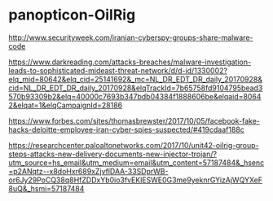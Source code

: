 # panopticon-OilRig

http://www.securityweek.com/iranian-cyberspy-groups-share-malware-code

https://www.darkreading.com/attacks-breaches/malware-investigation-leads-to-sophisticated-mideast-threat-network/d/d-id/1330002?elq_mid=80642&elq_cid=25141692&_mc=NL_DR_EDT_DR_daily_20170928&cid=NL_DR_EDT_DR_daily_20170928&elqTrackId=7b65758fd9104795bead3570b93309b2&elq=40000c7693b347bdb04384f1888606be&elqaid=80642&elqat=1&elqCampaignId=28186

https://www.forbes.com/sites/thomasbrewster/2017/10/05/facebook-fake-hacks-deloitte-employee-iran-cyber-spies-suspected/#419cdaaf188c

https://researchcenter.paloaltonetworks.com/2017/10/unit42-oilrig-group-steps-attacks-new-delivery-documents-new-injector-trojan/?utm_source=hs_email&utm_medium=email&utm_content=57187484&_hsenc=p2ANqtz--x8doHxr689xZjvflDAA-33SDprWB-or6Jy29PoCQ38q8HfZDDxYb0io3fvEKlESWE0G3me9yeknrGYizAjWQYXeF8uQ&_hsmi=57187484

